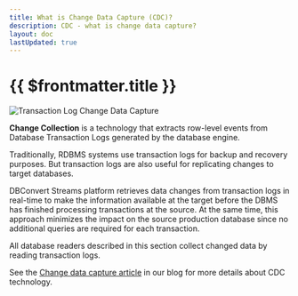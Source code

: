 ```yaml
---
title: What is Change Data Capture (CDC)?
description: CDC - what is change data capture?
layout: doc
lastUpdated: true
---
```


# {{ $frontmatter.title }}

![Transaction Log Change Data Capture](/images/log-cdc.png)

**Change Collection** is a technology that extracts row-level events from Database Transaction Logs generated by the database engine.

Traditionally, RDBMS systems use transaction logs for backup and recovery purposes. But transaction logs are also useful for replicating changes to target databases.

DBConvert Streams platform retrieves data changes from transaction logs in real-time to make the information available at the target before the DBMS has finished processing transactions at the source. At the same time, this approach minimizes the impact on the source production database since no additional queries are required for each transaction.

All database readers described in this section collect changed data by reading transaction logs.

See the [Change data capture article](https://dbconvert.com/blog/change-data-capture-cdc-what-it-is-and-how-it-works/#transaction-log-cdc) in our blog for more details about CDC technology.
